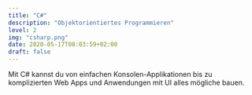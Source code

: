 ```yaml
---
title: "C#"
description: "Objektorientiertes Programmieren"
level: 2
img: "csharp.png"
date: 2020-05-17T08:03:59+02:00
draft: false
---
```


Mit C# kannst du von einfachen Konsolen-Applikationen bis zu komplizierten Web Apps und Anwendungen mit UI alles mögliche bauen.
